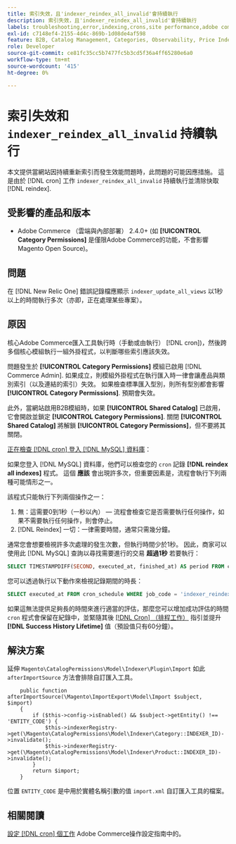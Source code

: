 ```yaml
---
title: 索引失效，且'indexer_reindex_all_invalid'會持續執行
description: 索引失效，且'indexer_reindex_all_invalid'會持續執行
labels: troubleshooting,error,indexing,crons,site performance,adobe commerce,magento,cron,indexer_reindex_all_invalid,SQL,MySQL,reindex
exl-id: c7148ef4-2155-4d4c-869b-1d08de4af598
feature: B2B, Catalog Management, Categories, Observability, Price Indexer
role: Developer
source-git-commit: ce81fc35cc5b7477fc5b3cd5f36a4ff65280e6a0
workflow-type: tm+mt
source-wordcount: '415'
ht-degree: 0%

---
```


# 索引失效和 `indexer_reindex_all_invalid` 持續執行

本文提供當網站因持續重新索引而發生效能問題時，此問題的可能因應措施。 這是由於 [!DNL cron] 工作 `indexer_reindex_all_invalid` 持續執行並清除快取 [!DNL reindex].

## 受影響的產品和版本

* Adobe Commerce （雲端與內部部署） 2.4.0+ (如 **[!UICONTROL Category Permissions]** 是僅限Adobe Commerce的功能，不會影響Magento Open Source)。

## 問題

在 [!DNL New Relic One] 錯誤記錄檔應顯示 `indexer_update_all_views` 以1秒以上的時間執行多次（亦即，正在處理某些專案）。

## 原因

核心Adobe Commerce匯入工具執行時（手動或由執行） [!DNL cron])，然後跨多個核心模組執行一組外掛程式，以判斷哪些索引應該失效。

問題發生於 **[!UICONTROL Category Permissions]** 模組已啟用 [!DNL Commerce Admin]. 如果成立，則模組外掛程式在執行匯入時一律會讓產品與類別索引（以及連結的索引）失效。 如果檢查標準匯入型別，則所有型別都會影響 **[!UICONTROL Category Permissions]**. 預期會失效。

此外，當網站啟用B2B模組時，如果 **[!UICONTROL Shared Catalog]** 已啟用，它會開啟並鎖定 **[!UICONTROL Category Permissions]**. 關閉 **[!UICONTROL Shared Catalog]** 將解鎖 **[!UICONTROL Category Permissions]**，但不要將其關閉。

<u>正在檢查 [!DNL cron] 登入 [!DNL MySQL] 資料庫</u>：

如果您登入 [!DNL MySQL] 資料庫，他們可以檢查您的 `cron` 記錄 **[!DNL reindex all indexes]** 程式。
這個 **應該** 會出現許多次，但重要因素是，流程會執行下列兩種可能情形之一。

該程式只能執行下列兩個操作之一：

1. 無：這需要0到1秒（一秒以內） — 流程會檢查它是否需要執行任何操作，如果不需要執行任何操作，則會停止。
1. [!DNL Reindex] 一切：一律需要時間，通常只需幾分鐘。

通常您會想要檢視許多次處理的發生次數，但執行時間少於1秒。
因此，商家可以使用此 [!DNL MySQL] 查詢以尋找需要進行的交易 **超過1秒** 若要執行：

```sql
SELECT TIMESTAMPDIFF(SECOND, executed_at, finished_at) AS period FROM cron_schedule WHERE job_code = 'indexer_reindex_all_invalid' HAVING period > 1
```

您可以透過執行以下動作來檢視記錄期間的時長：

```sql
SELECT executed_at FROM cron_schedule WHERE job_code = 'indexer_reindex_all_invalid' AND executed_at IS NOT NULL ORDER BY executed_at ASC LIMIT 1;
```

如果這無法提供足夠長的時間來進行適當的評估，那麼您可以增加成功評估的時間 `cron` 程式會保留在紀錄中，並緊隨其後 [[!DNL Cron] （排程工作）](https://experienceleague.adobe.com/docs/commerce-admin/systems/tools/cron.html) 指引並提升 **[!DNL Success History Lifetime]** 值（預設值只有60分鐘）。


## 解決方案

延伸 `Magento\CatalogPermissions\Model\Indexer\Plugin\Import` 如此 `afterImportSource` 方法會排除自訂匯入工具。

```
    public function afterImportSource(\Magento\ImportExport\Model\Import $subject, $import)
    {
        if ($this->config->isEnabled() && $subject->getEntity() !== 'ENTITY_CODE') {
            $this->indexerRegistry->get(\Magento\CatalogPermissions\Model\Indexer\Category::INDEXER_ID)->invalidate();
            $this->indexerRegistry->get(\Magento\CatalogPermissions\Model\Indexer\Product::INDEXER_ID)->invalidate();
        }
        return $import;
    }
```

位置 `ENTITY_CODE` 是中用於實體名稱引數的值 `import.xml` 自訂匯入工具的檔案。

## 相關閱讀

[設定 [!DNL cron] 個工作](https://experienceleague.adobe.com/docs/commerce-operations/configuration-guide/cli/configure-cron-jobs.html) Adobe Commerce操作設定指南中的。
